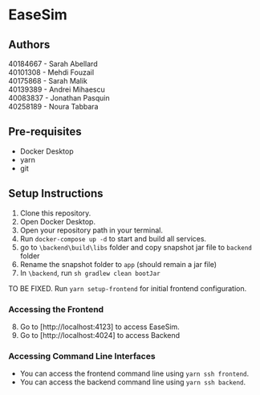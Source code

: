# EaseSim

## Authors
40184667  -  Sarah Abellard  
40101308  -  Mehdi Fouzail  
40175868  -  Sarah Malik  
40139389  -  Andrei Mihaescu  
40083837  -  Jonathan Pasquin  
40258189  -  Noura Tabbara  

## Pre-requisites
- Docker Desktop
- yarn
- git

## Setup Instructions
1. Clone this repository.
2. Open Docker Desktop.
3. Open your repository path in your terminal.
4. Run `docker-compose up -d` to start and build all services.
5. go to `\backend\build\libs` folder and copy snapshot jar file to `backend` folder
6. Rename the snapshot folder to `app` (should remain a jar file)
7. In `\backend`, run `sh gradlew clean bootJar`


TO BE FIXED. Run `yarn setup-frontend` for initial frontend configuration.

### Accessing the Frontend
8. Go to [http://localhost:4123] to access EaseSim.
9. Go  to [http://localhost:4024] to access Backend

### Accessing Command Line Interfaces
- You can access the frontend command line using `yarn ssh frontend`.
- You can access the backend command line using `yarn ssh backend`.

